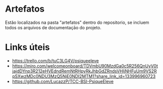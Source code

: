# Artefatos

Estão localizados na pasta "artefatos" dentro do repositorio, se incluem todos os arquivos de documentaçāo do projeto.

# Links úteis

- https://trello.com/b/tuC3LG4V/psiqueeleve
- https://miro.com/welcomeonboard/TDVmbU90MzdGa0c5R256QnUyV0tjajdDYnp3R212eHVEdndRemNtRHpyRkJhbGdZRndsVHljNHFuUm9VS2RpSXwzMDc0NDU3MzQ5NjE0NDI2MTM1?share_link_id=133996960723
- https://github.com/LucazzP/TCC-BSI-PsiqueEleve